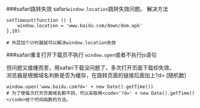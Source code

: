 ###safari跳转失效
safari<code>window.location</code>跳转失效问题。
解决方法
``````
setTimeout(function () {
	window.location = 'www.baidu.com/down/dom.apk'
},10)

# 外层加个计时器就可以解决window.location失效
``````

###safari重复打开下载页不执行
<code>window.open</code>或者不执行js语句

但问题又接踵而至，用safari下载没问题了，多次打开页面下载却失效。</br>
浏览器是根据域名判断是否为缓存，在跳转页面的链接后面加上?d= [随机数]
```````
window.open('www.baidu.com?d=' + new Date().getTime())
# 为了使每次打开页面域名都不同，可以采取用<code>'?d=' + new Date().getTime()</code>给个时间函数的方法。
```````



